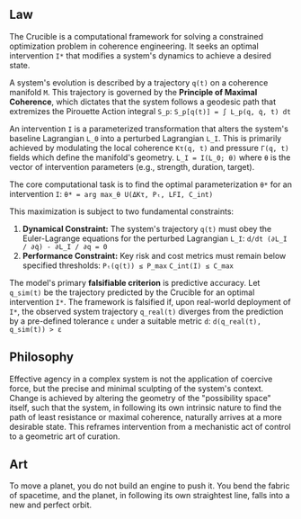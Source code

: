 ## Law
The Crucible is a computational framework for solving a constrained optimization problem in coherence engineering. It seeks an optimal intervention `I*` that modifies a system's dynamics to achieve a desired state.

A system's evolution is described by a trajectory `q(t)` on a coherence manifold `M`. This trajectory is governed by the **Principle of Maximal Coherence**, which dictates that the system follows a geodesic path that extremizes the Pirouette Action integral `S_p`:
`S_p[q(t)] = ∫ L_p(q, q̇, t) dt`

An intervention `I` is a parameterized transformation that alters the system's baseline Lagrangian `L_0` into a perturbed Lagrangian `L_I`. This is primarily achieved by modulating the local coherence `Kτ(q, t)` and pressure `Γ(q, t)` fields which define the manifold's geometry.
`L_I = I(L_0; θ)` where `θ` is the vector of intervention parameters (e.g., strength, duration, target).

The core computational task is to find the optimal parameterization `θ*` for an intervention `I`:
`θ* = arg max_θ U(ΔKτ, Pₜ, LFI, C_int)`

This maximization is subject to two fundamental constraints:
1.  **Dynamical Constraint:** The system's trajectory `q(t)` must obey the Euler-Lagrange equations for the perturbed Lagrangian `L_I`:
    `d/dt (∂L_I / ∂q̇) - ∂L_I / ∂q = 0`
2.  **Performance Constraint:** Key risk and cost metrics must remain below specified thresholds:
    `Pₜ(q(t)) ≤ P_max`
    `C_int(I) ≤ C_max`

The model's primary **falsifiable criterion** is predictive accuracy. Let `q_sim(t)` be the trajectory predicted by the Crucible for an optimal intervention `I*`. The framework is falsified if, upon real-world deployment of `I*`, the observed system trajectory `q_real(t)` diverges from the prediction by a pre-defined tolerance `ε` under a suitable metric `d`:
`d(q_real(t), q_sim(t)) > ε`

## Philosophy
Effective agency in a complex system is not the application of coercive force, but the precise and minimal sculpting of the system's context. Change is achieved by altering the geometry of the "possibility space" itself, such that the system, in following its own intrinsic nature to find the path of least resistance or maximal coherence, naturally arrives at a more desirable state. This reframes intervention from a mechanistic act of control to a geometric art of curation.

## Art
To move a planet, you do not build an engine to push it. You bend the fabric of spacetime, and the planet, in following its own straightest line, falls into a new and perfect orbit.